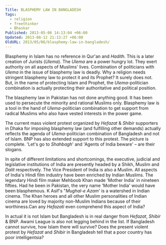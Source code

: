 ```yaml
---
Title: BLASPHEMY LAW IN BANGLADESH
Tags:
  - religion
  - freethinker
  - Bhaskar
Published: 2013-05-06 14:13:04 +06:00
Updated: 2013-08-12 21:13:27 +06:00
OldURL: 2013/05/06/blasphemy-law-in-bangladesh/
---
```


Blasphemy in Islam has no reference in Qur'an and <em>Hadith</em>. This is a later creation of Jurists (<em>Ulema</em>). The <em>Ulema</em> are a power hungry lot. They exert authority on all aspects of Muslims' lives. Combination of politicians with <em>Ulema</em> in the issue of blasphemy law is deadly. Why a religion needs stringent blasphemy law to protect it and its Prophet?  It surely does not. But, in the name of protecting Islam and Prophet, the <em>Ulema</em>-politician combination is actually protecting their authoritative and political position. 

The blasphemy law in Pakistan has not done anything good. It has been used to persecute the minority and rational Muslims only. Blasphemy law is a tool in the hand of <em>Ulema</em>-politician combination to get support from radical Muslims who also have vested interests in the power game. 

The current mass violent protest organized by <em>Hefazat</em> &amp; <em>Shibir</em> supporters in Dhaka for imposing blasphemy law (and fulfilling other demands) actually reflects the agenda of <em>Ulema</em>-politician combination of Bangladesh and not of Islam.  BNP has also extended support to this protest. The picture is complete.  'Let's go to <em>Shahbagh</em>' and 'Agents of India beware' – are their slogans. 

In spite of different limitations and shortcomings, the executive, judicial and legislative institutions of India are presently headed by a Shikh, Muslim and <em>Dalit</em> respectively. The Vice President of India is also a Muslim. All aspects of India's Hindi film industry have been enriched by Indian Muslims. The legendary Hindi film maker Mehboob Khan made 'Mother India' in nineteen fifties. Had he been in Pakistan, the very name 'Mother India' would have been blasphemous. K Asif's "<em>Mughal-e Azam</em>' is a watershed in Indian cinema. The Khan heroes and all other Muslim personalities of Indian cinema are loved by majority non-Muslim Indians because of their worthiness.Can any <em>Hefazati</em> even comprehend this aspect of India? 

In actual it is not Islam but Bangladesh is in real danger from <em>Hefazat</em>, <em>Shibir</em> &amp; BNP. Awami League is also not legging behind in the list. If Bangladesh cannot survive, how Islam there will survive? Does the present violent protest by <em>Hefazat</em> and <em>Shibir</em> in Bangladesh tell that a poor country has poor intelligentsia? 
